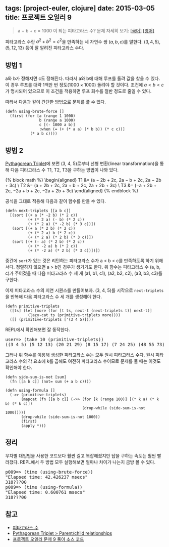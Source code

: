 tags: [project-euler, clojure]
date: 2015-03-05
title: 프로젝트 오일러 9
---
> a + b + c = 1000 이 되는 피타고라스 수?
> 문제 자세히 보기: [[국어]](http://euler.synap.co.kr/prob_detail.php?id=9) [[영어]](https://projecteuler.net/problem=9)

피타고라스 수란 $a^2 + b^2 = c^2$을 만족하는 세 자연수 쌍 $(a, b, c)$를 말한다. $(3, 4, 5), (5, 12, 13)$ 등이 잘 알려진 피타고라스 수다.<!--more-->

## 방법 1
a와 b가 정해지면 c도 정해진다. 따라서 a와 b에 대해 루프를 돌려 값을 찾을 수 있다. 이 경우 루프를 대략 1백만 번 정도$(1000 \times 1000)$ 돌려야 할 것이다. 조건에 $a < b < c$가 명시되어 있으므로 이 조건을 적용하면 루프 회수를 절반 정도로 줄일 수 있다.

따라서 다음과 같이 간단한 방법으로 문제를 풀 수 있다.

```[clojure]
(defn using-brute-force []
  (first (for [a (range 1 1000)
               b (range a 1000)
               c [(- 1000 a b)]
               :when (= (+ (* a a) (* b b)) (* c c))]
           (* a b c))))
```

## 방법 2
[Pythagorean Triplet](http://en.wikipedia.org/wiki/Pythagorean_triple#Parent.2Fchild_relationships)에 보면 (3, 4, 5)로부터 선형 변환(linear transformation)을 통해 다음 피타고라스 수 T1, T2, T3을 구하는 방법이 나와 있다.

{% block math %}
\begin{aligned}
T1 &= (a − 2b + 2c, 2a − b + 2c, 2a − 2b + 3c) \\
T2 &= (a + 2b + 2c, 2a + b + 2c, 2a + 2b + 3c) \\
T3 &= (−a + 2b + 2c, −2a + b + 2c, −2a + 2b + 3c)
\end{aligned}
{% endblock %}

공식을 그대로 적용해 다음과 같이 함수를 만들 수 있다.

```[clojure]
(defn next-triplets [[a b c]]
  [(sort [(+ a (* -2 b) (* 2 c))
          (+ (* 2 a) (- b) (* 2 c))
          (+ (* 2 a) (* -2 b) (* 3 c))])
   (sort [(+ a (* 2 b) (* 2 c))
          (+ (* 2 a) b (* 2 c))
          (+ (* 2 a) (* 2 b) (* 3 c))])
   (sort [(+ (- a) (* 2 b) (* 2 c))
          (+ (* -2 a) b (* 2 c))
          (+ (* -2 a) (* 2 b) (* 3 c))])])
```

중간에 `sort`가 있는 것은 리턴하는 피타고라스 수가 a < b < c를 만족하도록 하기 위해서다. 정렬하지 않으면 a > b인 경우가 생기기도 한다. 위 함수는 피타고라스 수 (a, b, c)가 주어졌을 때 다음 피타고라스 수 세 개 (a1, b1, c1), (a2, b2, c2), (a3, b3, c3)를 구한다.

이제 피타고라스 수의 지연 시퀀스를 만들어보자. (3, 4, 5)를 시작으로 `next-triplets`을 반복해 다음 피타고라스 수 세 개를 생성해야 한다.

```[clojure]
(defn primitive-triplets
  ([ts] (let [more (for [t ts, next-t (next-triplets t)] next-t)]
          (lazy-cat ts (primitive-triplets more))))
  ([] (primitive-triplets ['(3 4 5)])))
```

REPL에서 확인해보면 잘 동작한다.

<pre class="console">
user=> (take 10 (primitive-triplets))
((3 4 5) (5 12 13) (20 21 29) (8 15 17) (7 24 25) (48 55 73) ...)
</pre>

그러나 위 함수를 이용해 생성한 피타고라스 수는 모두 원시 피타고라스 수다. 원시 피타고라스 수의 각 요소에 $k$를 곱해도 여전히 피타고라스 수이므로 문제를 풀 때는 이것도 확인해야 한다.

```[clojure]
(defn side-sum-is-not [sum]
  (fn [[a b c]] (not= sum (+ a b c))))

(defn using-formula []
  (->> (primitive-triplets)
       (mapcat (fn [[a b c]] (->> (for [k (range 100)] [(* k a) (* k b) (* k c)])
                                  (drop-while (side-sum-is-not 1000)))))
       (drop-while (side-sum-is-not 1000))
       (first)
       (apply *)))
```

## 정리
무차별 대입법을 사용한 코드보다 훨씬 길고 복잡해졌지만 답을 구하는 속도는 훨씬 빨라졌다. REPL에서 두 방법 모두 실행해보면 얼마나 차이가 나는지 금방 볼 수 있다.

<pre class="console">
p009=> (time (using-brute-force))
"Elapsed time: 42.426237 msecs"
318???00
p009=> (time (using-formula))
"Elapsed time: 0.600761 msecs"
318???00
</pre>

## 참고
* [피타고라스 수](http://ko.wikipedia.org/wiki/피타고라스_수)
* [Pythagorean Triplet > Parent/child relationships](http://en.wikipedia.org/wiki/Pythagorean_triple#Parent.2Fchild_relationships)
* [프로젝트 오일러 문제 9 풀이 소스 코드](https://github.com/ntalbs/euler/blob/master/src/p009.clj)
